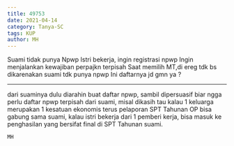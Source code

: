 ```yaml
---
title: 49753
date: 2021-04-14
category: Tanya-SC
tags: KUP
author: MH
---
```


Suami tidak punya Npwp Istri bekerja, ingin registrasi npwp Ingin menjalankan kewajiban perpajkn terpisah Saat memilih MT,di ereg tdk bs dikarenakan suami tdk punya npwp Ini daftarnya jd gmn ya ?

---

dari suaminya dulu diarahin buat daftar npwp, sambil dipersuasif biar ngga perlu daftar npwp terpisah dari suami, misal dikasih tau kalau 1 keluarga merupakan 1 kesatuan ekonomis terus pelaporan SPT Tahunan OP bisa gabung sama suami, kalau istri bekerja dari 1 pemberi kerja, bisa masuk ke penghasilan yang bersifat final di SPT Tahunan suami.

`MH`
